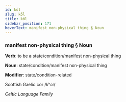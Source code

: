 ```yaml
---
id: köl
slug: köl
title: köl
sidebar_position: 171
hoverText: manifest non-physical thing § Noun
---
```


### manifest non-physical thing § Noun

**Verb**: to be a state/condition/manifest non-physical thing

**Noun**: state/condition/manifest non-physical thing

**Modifier**: state/condition-related

Scottish Gaelic cor /kʰɔɾ/

*Celtic Language Family*
